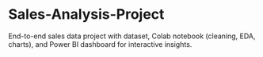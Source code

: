 # Sales-Analysis-Project
End-to-end sales data project with dataset, Colab notebook (cleaning, EDA, charts), and Power BI dashboard for interactive insights.
